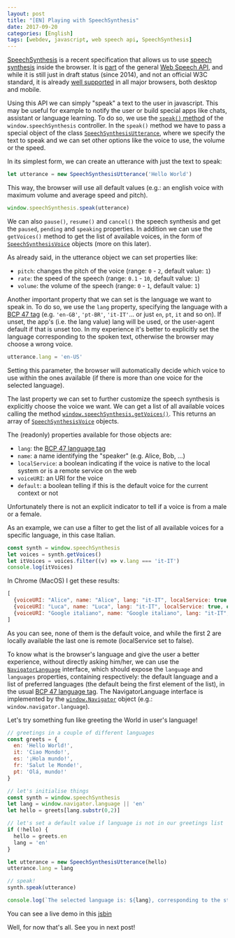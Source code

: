 ```yaml
---
layout: post
title: "[EN] Playing with SpeechSynthesis"
date: 2017-09-20
categories: [English]
tags: [webdev, javascript, web speech api, SpeechSynthesis]
---
```

[SpeechSynthesis][MDN-SpeechSynthesis] is a recent specification that allows us to use [speech synthesis][Wiki-SpeechSynthesis] inside the browser.
It is [part][W3-SpeechAPI] of the general [Web Speech API][MDN-Speech], and while it is still just in draft status (since 2014), and not an official W3C standard, it is already [well supported][caniuse] in all major browsers, both desktop and mobile.

Using this API we can simply "speak" a text to the user in javascript. This may be useful for example to notify the user or build special apps like chats, assistant or language learning. To do so, we use the [`speak()` method][MDN-speak] of the `window.speechSynthesis` controller. In the `speak()` method we have to pass a special object of the class [`SpeechSynthesisUtterance`][MDN-SpeechSynthesisUtterance], where we specify the text to speak and we can set other options like the voice to use, the volume or the speed.

In its simplest form, we can create an utterance with just the text to speak:

```javascript
let utterance = new SpeechSynthesisUtterance('Hello World')
```

This way, the browser will use all default values (e.g.: an english voice with maximum volume and average speed and pitch).

```javascript
window.speechSynthesis.speak(utterance)
```

We can also `pause()`, `resume()` and `cancel()` the speech synthesis and get the  `paused`, `pending` and `speaking` properties.
In addition we can use the `getVoices()` method to get the list of available voices, in the form of [`SpeechSynthesisVoice`][MDN-SpeechSynthesisVoice] objects (more on this later).

As already said, in the utterance object we can set properties like:
* `pitch`: changes the pitch of the voice (range: `0` - `2`, default value: `1`)
* `rate`: the speed of the speech (range: `0.1` - `10`, default value: `1`)
* `volume`: the volume of the speech (range: `0` - `1`, default value: `1`)

Another important property that we can set is the language we want to speak in. To do so, we use the `lang` property, specifying the language with a [BCP 47 tag][IETF-BCP-47] (e.g. `'en-GB'`, `'pt-BR'`, `'it-IT'`... or just `en`, `pt`, `it` and so on). If unset, the app's (i.e. the <html> lang value) lang will be used, or the user-agent default if that is unset too. In my experience it's better to explicitly set the language corresponding to the spoken text, otherwise the browser may choose a wrong voice.

```javascript
utterance.lang = 'en-US'
```

Setting this parameter, the browser will automatically decide which voice to use within the ones available (if there is more than one voice for the selected language).

The last property we can set to further customize the speech synthesis is explicitly choose the voice we want. We can get a list of all available voices calling the method [`window.speechSynthesis.getVoices()`][MDN-getVoices]. This returns an array of [`SpeechSynthesisVoice`][MDN-SpeechSynthesisVoice] objects.

The (readonly) properties available for those objects are:
* `lang`: the [BCP 47 language tag][IETF-BCP-47]
* `name`: a name identifying the "speaker" (e.g. Alice, Bob, ...)
* `localService`: a boolean indicating if the voice is native to the local system or is a remote service on the web
* `voiceURI`: an URI for the voice
* `default`: a boolean telling if this is the default voice for the current context or not

Unfortunately there is not an explicit indicator to tell if a voice is from a male or a female.

As an example, we can use a filter to get the list of all available voices for a specific language, in this case Italian.

```javascript
const synth = window.speechSynthesis
let voices = synth.getVoices()
let itVoices = voices.filter((v) => v.lang === 'it-IT')
console.log(itVoices)
```

In Chrome (MacOS) I get these results:

```Javascript
[
  {voiceURI: "Alice", name: "Alice", lang: "it-IT", localService: true, default: false},
  {voiceURI: "Luca", name: "Luca", lang: "it-IT", localService: true, default: false},
  {voiceURI: "Google italiano", name: "Google italiano", lang: "it-IT", localService: false, default: false}
]
```

As you can see, none of them is the default voice, and while the first 2 are locally available the last one is remote (localService set to false).

To know what is the browser's language and give the user a better experience, without directly asking him/her, we can use the [`NavigatorLanguage`][MDN-NavigatorLanguage] interface, which should expose the `language` and `languages` properties, containing respectively: the default language and a list of preferred languages (the default being the first element of the list), in the usual [BCP 47 language tag][IETF-BCP-47]. The NavigatorLanguage interface is implemented by the [`window.Navigator`][MDN-Navigator] object (e.g.: `window.navigator.language`).

Let's try something fun like greeting the World in user's language!

```javascript
// greetings in a couple of different languages
const greets = {
  en: 'Hello World!',
  it: 'Ciao Mondo!',
  es: '¡Hola mundo!',
  fr: 'Salut le Monde!',
  pt: 'Olá, mundo!'
}

// let's initialise things
const synth = window.speechSynthesis
let lang = window.navigator.language || 'en'
let hello = greets[lang.substr(0,2)]

// let's set a default value if language is not in our greetings list
if (!hello) {
  hello = greets.en
  lang = 'en'
}

let utterance = new SpeechSynthesisUtterance(hello)
utterance.lang = lang

// speak!
synth.speak(utterance)

console.log(`The selected language is: ${lang}, corresponding to the string: ${hello}`)
```

You can see a live demo in this [jsbin](https://jsbin.com/marovol/edit?js,console)

Well, for now that's all. See you in next post!

[MDN-SpeechSynthesis]: https://developer.mozilla.org/en-US/docs/Web/API/SpeechSynthesis
[Wiki-SpeechSynthesis]: https://en.wikipedia.org/wiki/Speech_synthesis
[MDN-Speech]: https://developer.mozilla.org/en-US/docs/Web/API/Web_Speech_API
[W3-SpeechAPI]: https://dvcs.w3.org/hg/speech-api/raw-file/tip/webspeechapi.html#tts-section
[caniuse]: http://caniuse.com/#feat=speech-synthesis
[MDN-speak]: https://developer.mozilla.org/en-US/docs/Web/API/SpeechSynthesis/speak
[MDN-SpeechSynthesisUtterance]: https://developer.mozilla.org/en-US/docs/Web/API/SpeechSynthesisUtterance
[MDN-SpeechSynthesisVoice]: https://developer.mozilla.org/en-US/docs/Web/API/SpeechSynthesisVoice
[IETF-BCP-47]: https://tools.ietf.org/html/bcp47
[MDN-getVoices]: https://developer.mozilla.org/en-US/docs/Web/API/SpeechSynthesis/getVoices
[MDN-NavigatorLanguage]: https://developer.mozilla.org/en-US/docs/Web/API/NavigatorLanguage
[MDN-Navigator]: https://developer.mozilla.org/en-US/docs/Web/API/Navigator
